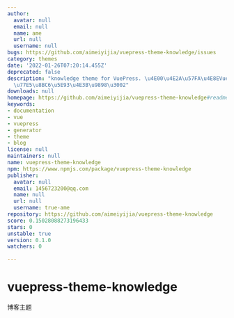 ```yaml
---
author:
  avatar: null
  email: null
  name: ame
  url: null
  username: null
bugs: https://github.com/aimeiyijia/vuepress-theme-knowledge/issues
category: themes
date: '2022-01-26T07:20:14.455Z'
deprecated: false
description: "knowledge theme for VuePress. \u4E00\u4E2A\u57FA\u4E8EVuePress\u7684\
  \u77E5\u8BC6\u5E93\u4E3B\u9898\u3002"
downloads: null
homepage: https://github.com/aimeiyijia/vuepress-theme-knowledge#readme
keywords:
- documentation
- vue
- vuepress
- generator
- theme
- blog
license: null
maintainers: null
name: vuepress-theme-knowledge
npm: https://www.npmjs.com/package/vuepress-theme-knowledge
publisher:
  avatar: null
  email: 1456723200@qq.com
  name: null
  url: null
  username: true-ame
repository: https://github.com/aimeiyijia/vuepress-theme-knowledge
score: 0.15028088273196433
stars: 0
unstable: true
version: 0.1.0
watchers: 0

---
```


# vuepress-theme-knowledge
博客主题
